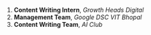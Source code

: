 1. **Content Writing Intern**, _Growth Heads Digital_
2. **Management Team**, _Google DSC VIT Bhopal_
3. **Content Writing Team**, _AI Club_
